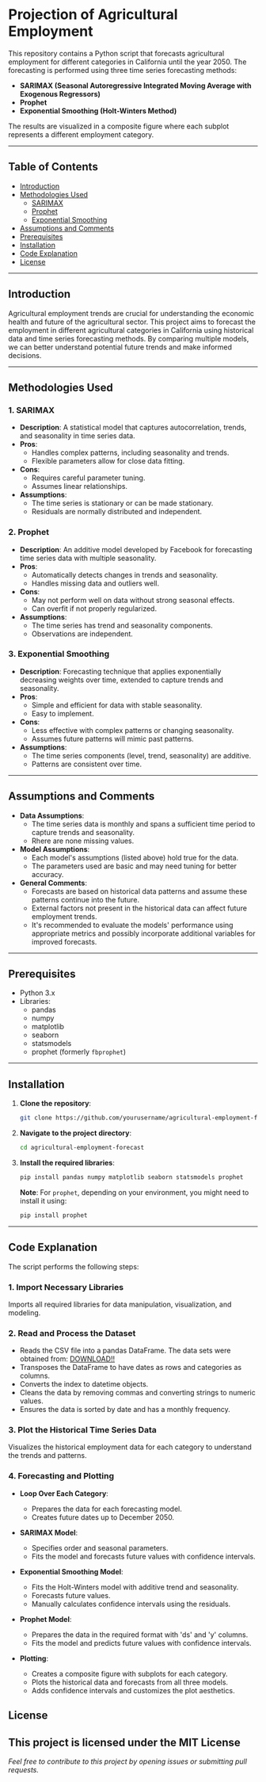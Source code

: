 # Projection of Agricultural Employment

This repository contains a Python script that forecasts agricultural employment for different categories in California until the year 2050. The forecasting is performed using three time series forecasting methods:

- **SARIMAX (Seasonal Autoregressive Integrated Moving Average with Exogenous Regressors)**
- **Prophet**
- **Exponential Smoothing (Holt-Winters Method)**

The results are visualized in a composite figure where each subplot represents a different employment category.

---

## Table of Contents

- [Introduction](#introduction)
- [Methodologies Used](#methodologies-used)
  - [SARIMAX](#1-sarimax)
  - [Prophet](#2-prophet)
  - [Exponential Smoothing](#3-exponential-smoothing)
- [Assumptions and Comments](#assumptions-and-comments)
- [Prerequisites](#prerequisites)
- [Installation](#installation)
- [Code Explanation](#code-explanation)
- [License](#license)

---

## Introduction

Agricultural employment trends are crucial for understanding the economic health and future of the agricultural sector. This project aims to forecast the employment in different agricultural categories in California using historical data and time series forecasting methods. By comparing multiple models, we can better understand potential future trends and make informed decisions.

---

## Methodologies Used

### 1. SARIMAX

- **Description**: A statistical model that captures autocorrelation, trends, and seasonality in time series data.
- **Pros**:
  - Handles complex patterns, including seasonality and trends.
  - Flexible parameters allow for close data fitting.
- **Cons**:
  - Requires careful parameter tuning.
  - Assumes linear relationships.
- **Assumptions**:
  - The time series is stationary or can be made stationary.
  - Residuals are normally distributed and independent.

### 2. Prophet

- **Description**: An additive model developed by Facebook for forecasting time series data with multiple seasonality.
- **Pros**:
  - Automatically detects changes in trends and seasonality.
  - Handles missing data and outliers well.
- **Cons**:
  - May not perform well on data without strong seasonal effects.
  - Can overfit if not properly regularized.
- **Assumptions**:
  - The time series has trend and seasonality components.
  - Observations are independent.

### 3. Exponential Smoothing

- **Description**: Forecasting technique that applies exponentially decreasing weights over time, extended to capture trends and seasonality.
- **Pros**:
  - Simple and efficient for data with stable seasonality.
  - Easy to implement.
- **Cons**:
  - Less effective with complex patterns or changing seasonality.
  - Assumes future patterns will mimic past patterns.
- **Assumptions**:
  - The time series components (level, trend, seasonality) are additive.
  - Patterns are consistent over time.

---

## Assumptions and Comments

- **Data Assumptions**:
  - The time series data is monthly and spans a sufficient time period to capture trends and seasonality.
  - Rhere are none missing values.
- **Model Assumptions**:
  - Each model's assumptions (listed above) hold true for the data.
  - The parameters used are basic and may need tuning for better accuracy.
- **General Comments**:
  - Forecasts are based on historical data patterns and assume these patterns continue into the future.
  - External factors not present in the historical data can affect future employment trends.
  - It's recommended to evaluate the models' performance using appropriate metrics and possibly incorporate additional variables for improved forecasts.

---

## Prerequisites

- Python 3.x
- Libraries:
  - pandas
  - numpy
  - matplotlib
  - seaborn
  - statsmodels
  - prophet (formerly `fbprophet`)
  
---

## Installation

1. **Clone the repository**:

   ```bash
   git clone https://github.com/yourusername/agricultural-employment-forecast.git
   ```

2. **Navigate to the project directory**:

   ```bash
   cd agricultural-employment-forecast
   ```

3. **Install the required libraries**:

   
   ```bash
   pip install pandas numpy matplotlib seaborn statsmodels prophet
   ```

   **Note**: For `prophet`, depending on your environment, you might need to install it using:

   ```bash
   pip install prophet
   ```

---

## Code Explanation

The script performs the following steps:

### 1. Import Necessary Libraries

Imports all required libraries for data manipulation, visualization, and modeling.

### 2. Read and Process the Dataset

- Reads the CSV file into a pandas DataFrame. The data sets were obtained from: [DOWNLOAD!!](https://labormarketinfo.edd.ca.gov/data/ca-agriculture.html)
- Transposes the DataFrame to have dates as rows and categories as columns.
- Converts the index to datetime objects.
- Cleans the data by removing commas and converting strings to numeric values.
- Ensures the data is sorted by date and has a monthly frequency.

### 3. Plot the Historical Time Series Data

Visualizes the historical employment data for each category to understand the trends and patterns.

### 4. Forecasting and Plotting

- **Loop Over Each Category**:
  - Prepares the data for each forecasting model.
  - Creates future dates up to December 2050.
  
- **SARIMAX Model**:
  - Specifies order and seasonal parameters.
  - Fits the model and forecasts future values with confidence intervals.

- **Exponential Smoothing Model**:
  - Fits the Holt-Winters model with additive trend and seasonality.
  - Forecasts future values.
  - Manually calculates confidence intervals using the residuals.

- **Prophet Model**:
  - Prepares the data in the required format with 'ds' and 'y' columns.
  - Fits the model and predicts future values with confidence intervals.

- **Plotting**:
  - Creates a composite figure with subplots for each category.
  - Plots the historical data and forecasts from all three models.
  - Adds confidence intervals and customizes the plot aesthetics.


## License

This project is licensed under the MIT License 
---

*Feel free to contribute to this project by opening issues or submitting pull requests.*
